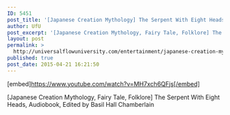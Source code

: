 ```yaml
---
ID: 5451
post_title: '[Japanese Creation Mythology] The Serpent With Eight Heads, Audiobook'
author: UfU
post_excerpt: '[Japanese Creation Mythology, Fairy Tale, Folklore] The Serpent With Eight Heads, Audiobook, Edited by Basil Hall Chamberlain'
layout: post
permalink: >
  http://universalflowuniversity.com/entertainment/japanese-creation-mythology-the-serpent-with-eight-heads-audiobook/
published: true
post_date: 2015-04-21 16:21:50
---
```

[embed]https://www.youtube.com/watch?v=MH7xch6QFjs[/embed]<br>
<p>[Japanese Creation Mythology, Fairy Tale, Folklore] The Serpent With Eight Heads, Audiobook, Edited by Basil Hall Chamberlain</p>